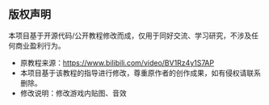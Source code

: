 ## 版权声明
本项目基于开源代码/公开教程修改而成，仅用于同好交流、学习研究，不涉及任何商业盈利行为。

   - 原教程来源：https://www.bilibili.com/video/BV1Rz4y1S7AP
   - 本项目基于该教程的指导进行修改，尊重原作者的创作成果，如有侵权请联系删除。
   - 修改说明：修改游戏内贴图、音效
